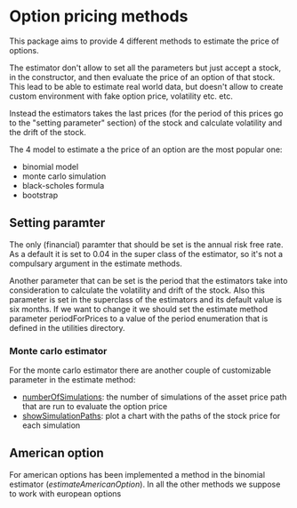 # Option pricing methods

This package aims to provide 4 different methods to estimate the price of options.

The estimator don't allow to set all the parameters but just accept a stock, in the constructor, and then evaluate the price of an option of that stock.
This lead to be able to estimate real world data, but doesn't allow to create custom environment with fake option price, volatility etc. etc.

Instead the estimators takes the last prices (for the period of this prices go to the "setting parameter" section) of the stock and calculate volatility and the drift of the stock.

The 4 model to estimate a the price of an option are the most popular one:
- binomial model
- monte carlo simulation
- black-scholes formula
- bootstrap

## Setting paramter
The only (financial) paramter that should be set is the annual risk free rate. As a default it is set to 0.04 in the super class of the estimator, so it's not a compulsary argument in the
estimate methods.

Another parameter that can be set is the period that the estimators take into consideration to calculate the volatility and drift of the stock. Also this parameter is set
in the superclass of the estimators and its default value is six months. If we want to change it we should set the estimate method parameter periodForPrices to a value of the period
enumeration that is defined in the utilities directory.

### Monte carlo estimator
For the monte carlo estimator there are another couple of customizable parameter in the estimate method:

- <ins>numberOfSimulations</ins>: the number of simulations of the asset price path that are run to evaluate the option price
- <ins>showSimulationPaths</ins>: plot a chart with the paths of the stock price for each simulation

## American option
For american options has been implemented a method in the binomial estimator (*estimateAmericanOption*). In all the other methods we suppose to work with european options